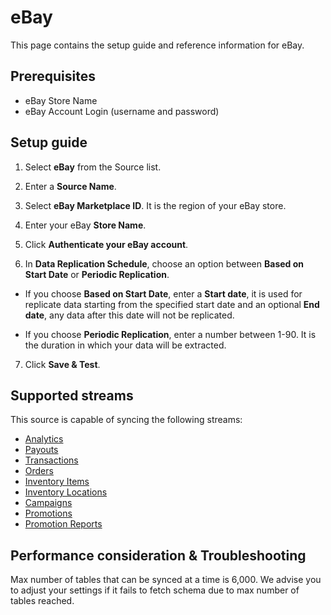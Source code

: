 # eBay

This page contains the setup guide and reference information for eBay.

## Prerequisites

* eBay Store Name
* eBay Account Login (username and password)

## Setup guide

1. Select **eBay** from the Source list.

2. Enter a **Source Name**.

3. Select **eBay Marketplace ID**. It is the region of your eBay store.

4. Enter your eBay **Store Name**.

5. Click **Authenticate your eBay account**.

6. In **Data Replication Schedule**, choose an option between **Based on Start Date** or **Periodic Replication**.

  * If you choose **Based on Start Date**, enter a **Start date**, it is used for replicate data starting from the specified start date and an optional **End date**, any data after this date will not be replicated.

  * If you choose **Periodic Replication**, enter a number between 1-90. It is the duration in which your data will be extracted.

7. Click **Save & Test**.

## Supported streams

This source is capable of syncing the following streams:

* [Analytics](https://developer.ebay.com/api-docs/sell/analytics/resources/methods)
* [Payouts](https://developer.ebay.com/api-docs/sell/finances/resources/payout/methods/getPayouts)
* [Transactions](https://developer.ebay.com/api-docs/sell/finances/resources/transaction/methods/getTransactions)
* [Orders](https://developer.ebay.com/api-docs/sell/fulfillment/resources/order/methods/getOrders)
* [Inventory Items](https://developer.ebay.com/api-docs/sell/inventory/resources/inventory_item/methods/getInventoryItems)
* [Inventory Locations](https://developer.ebay.com/api-docs/sell/inventory/resources/location/methods/getInventoryLocations)
* [Campaigns](https://developer.ebay.com/api-docs/sell/marketing/resources/campaign/methods/getCampaigns)
* [Promotions](https://developer.ebay.com/api-docs/sell/marketing/resources/promotion/methods/getPromotions)
* [Promotion Reports](https://developer.ebay.com/api-docs/sell/marketing/resources/promotion_report/methods/getPromotionReports)

## Performance consideration & Troubleshooting

Max number of tables that can be synced at a time is 6,000. We advise you to adjust your settings if it fails to fetch schema due to max number of tables reached.
